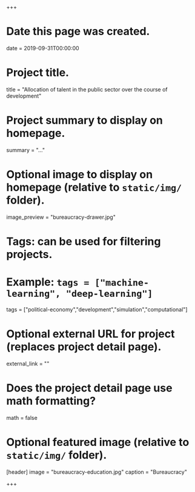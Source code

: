 +++
# Date this page was created.
date = 2019-09-31T00:00:00

# Project title.
title = "Allocation of talent in the public sector over the course of development"

# Project summary to display on homepage.
summary = "..."

# Optional image to display on homepage (relative to `static/img/` folder).
image_preview = "bureaucracy-drawer.jpg"

# Tags: can be used for filtering projects.
# Example: `tags = ["machine-learning", "deep-learning"]`
tags = ["political-economy","development","simulation","computational"]

# Optional external URL for project (replaces project detail page).
external_link = ""

# Does the project detail page use math formatting?
math = false

# Optional featured image (relative to `static/img/` folder).
[header]
image = "bureaucracy-education.jpg"
caption = "Bureaucracy"

+++


